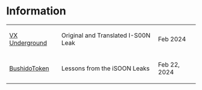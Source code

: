 # Information
<table>
  <tr>
    <td>
      <a href="https://vx-underground.org/APTs/2024/2024.02.18%20-%20I-S00N%20GitHub%20leaks/Leak">VX Underground</a>
    </td>
    <td>
      <p>Original and Translated I-S00N Leak</p>
    </td>
    <td>
      <p>Feb 2024</p>
    </td>
  </tr>
  <tr>
    <td>
      <a href="https://blog.bushidotoken.net/2024/02/lessons-from-isoon-leaks.html">BushidoToken</a>
    </td>
    <td>
      <p>Lessons from the iSOON Leaks</p>
    </td>
    <td>
      <p>Feb 22, 2024</p>
    </td>
  </tr>
</table>
